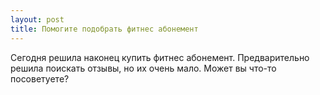 ```yaml
---
layout: post 
title: Помогите подобрать фитнес абонемент 
--- 
```

Сегодня решила наконец купить фитнес абонемент. Предварительно решила поискать отзывы, но их очень мало. Может вы что-то посоветуете?